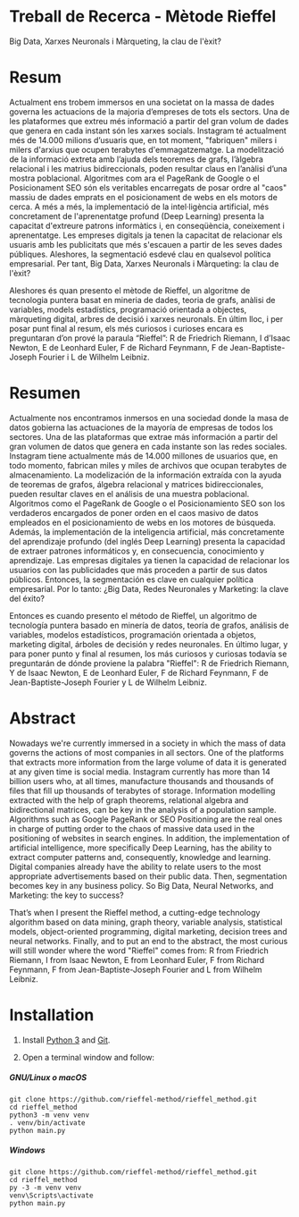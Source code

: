 # Treball de Recerca - Mètode Rieffel
Big Data, Xarxes Neuronals i Màrqueting, la clau de l'èxit?
# Resum
Actualment ens trobem immersos en una societat on la massa de dades governa les actuacions de la majoria d’empreses de tots els sectors. Una de les plataformes que extreu més informació a partir del gran volum de dades que genera en cada instant són les xarxes socials. Instagram té actualment més de 14.000 milions d’usuaris que, en tot moment, "fabriquen" milers i milers d'arxius que ocupen terabytes d'emmagatzematge. La modelització de la informació extreta amb l’ajuda dels teoremes de grafs, l’àlgebra relacional i les matrius bidireccionals, poden resultar claus en l’anàlisi d’una mostra poblacional. Algoritmes com ara el PageRank de Google o el Posicionament SEO són els veritables encarregats de posar ordre al "caos" massiu de dades  emprats en el posicionament de webs en els motors de cerca. A més a més, la implementació de la intel·ligència artificial, més concretament de l'aprenentatge profund (Deep Learning) presenta la capacitat d'extreure patrons informàtics i, en conseqüència, coneixement i aprenentatge. Les empreses digitals ja tenen la capacitat de relacionar els usuaris amb les publicitats que més s'escauen a partir de les seves dades públiques. Aleshores, la segmentació esdevé clau en qualsevol política empresarial. Per tant, Big Data, Xarxes Neuronals i Màrqueting: la clau de l'èxit?

Aleshores és quan presento el mètode de Rieffel, un algoritme de tecnologia puntera basat en mineria de dades, teoria de grafs, anàlisi de variables, models estadístics, programació orientada a objectes, màrqueting digital, arbres de decisió i xarxes neuronals. En últim lloc, i per posar punt final al resum, els més curiosos i curioses encara es preguntaran d’on prové la paraula “Rieffel”: R de Friedrich Riemann, I d’Isaac Newton, E de Leonhard Euler, F de Richard Feynmann, F de Jean-Baptiste-Joseph Fourier i L de Wilhelm Leibniz.
# Resumen
Actualmente nos encontramos inmersos en una sociedad donde la masa de datos gobierna las actuaciones de la mayoría de empresas de todos los sectores. Una de las plataformas que extrae más información a partir del gran volumen de datos que genera en cada instante son las redes sociales. Instagram tiene actualmente más de 14.000 millones de usuarios que, en todo momento, fabrican miles y miles de archivos que ocupan terabytes de almacenamiento. La modelización de la información extraída con la ayuda de teoremas de grafos, álgebra relacional y matrices bidireccionales, pueden resultar claves en el análisis de una muestra poblacional. Algoritmos como el PageRank de Google o el Posicionamiento SEO son los verdaderos encargados de poner orden en el caos masivo de datos empleados en el posicionamiento de webs en los motores de búsqueda. Además, la implementación de la inteligencia artificial, más concretamente del aprendizaje profundo (del inglés Deep Learning) presenta la capacidad de extraer patrones informáticos y, en consecuencia, conocimiento y aprendizaje. Las empresas digitales ya tienen la capacidad de relacionar los usuarios con las publicidades que más proceden a partir de sus datos públicos. Entonces, la segmentación es clave en cualquier política empresarial. Por lo tanto: ¿Big Data, Redes Neuronales y Marketing: la clave del éxito?

Entonces es cuando presento el método de Rieffel, un algoritmo de tecnología puntera basado en minería de datos, teoría de grafos, análisis de variables, modelos estadísticos, programación orientada a objetos, marketing digital, árboles de decisión y redes neuronales. En último lugar, y para poner punto y final al resumen, los más curiosos y curiosas todavía se preguntarán de dónde proviene la palabra "Rieffel": R de Friedrich Riemann, Y de Isaac Newton, E de Leonhard Euler, F de Richard Feynmann, F de Jean-Baptiste-Joseph Fourier y L de Wilhelm Leibniz.
# Abstract
Nowadays we're currently immersed in a society in which the mass of data governs the actions of most companies in all sectors. One of the platforms that extracts more information from the large volume of data it is generated at any given time is social media. Instagram currently has more than 14 billion users who, at all times, manufacture thousands and thousands of files that fill up thousands of terabytes of storage. Information modelling extracted with the help of graph theorems, relational algebra and bidirectional matrices, can be key in the analysis of a population sample. Algorithms such as Google PageRank or SEO Positioning are the real ones in charge of putting order to the chaos of massive data used in the positioning of websites in search engines. In addition, the implementation of artificial intelligence, more specifically Deep Learning, has the ability to extract computer patterns and, consequently, knowledge and learning. Digital companies already have the ability to relate users to the most appropriate advertisements based on their public data. Then, segmentation becomes key in any business policy. So Big Data, Neural Networks, and Marketing: the key to success?

That’s when I present the Rieffel method, a cutting-edge technology algorithm based on data mining, graph theory, variable analysis, statistical models, object-oriented programming, digital marketing, decision trees and neural networks. Finally, and to put an end to the abstract, the most curious will still wonder where the word "Rieffel" comes from: R from Friedrich Riemann, I from Isaac Newton, E from Leonhard Euler, F from Richard Feynmann, F from Jean-Baptiste-Joseph Fourier and L from Wilhelm Leibniz.
# Installation
1. Install [Python 3](https://www.python.org/downloads/) and
[Git](https://git-scm.com/download/).

2. Open a terminal window and follow:

##### GNU/Linux o macOS
    git clone https://github.com/rieffel-method/rieffel_method.git
    cd rieffel_method
    python3 -m venv venv
    . venv/bin/activate
    python main.py
    
##### Windows
    git clone https://github.com/rieffel-method/rieffel_method.git
    cd rieffel_method
    py -3 -m venv venv
    venv\Scripts\activate
    python main.py
